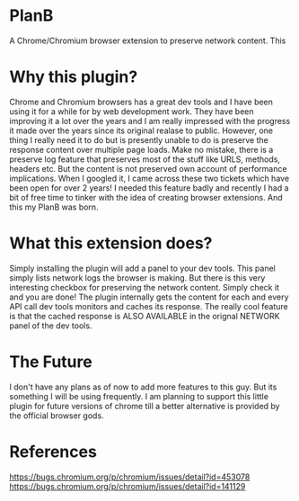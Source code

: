 # PlanB
A Chrome/Chromium browser extension to preserve network content.
This

# Why this plugin?
Chrome and Chromium browsers has a great dev tools and I have been using it for a while for by web development work.
They have been improving it a lot over the years and I am really impressed with the progress it made over the years since its original realase to public. However, one thing I really need it to do but is presently unable to do is preserve the response content over multiple page loads. Make no mistake, there is a preserve log feature that preserves most of the stuff like URLS, methods, headers etc. But the content is not preserved own account of performance implications. When I googled it, I came across these two tickets which have been open for over 2 years! I needed this feature badly and recently I had a bit of free time to tinker with the idea of creating browser extensions. And this my PlanB was born.

# What this extension does?
Simply installing the plugin will add a panel to your dev tools. This panel simply lists network logs the browser is making. But there is this very interesting checkbox for preserving the network content. Simply check it and you are done! The plugin internally gets the content for each and every API call dev tools monitors and caches its response. The really cool feature is that the cached response is ALSO AVAILABLE in the orignal NETWORK panel of the dev tools.

# The Future
I don't have any plans as of now to add more features to this guy. But its something I will be using frequently. I am planning to support this little plugin for future versions of chrome till a better alternative is provided by the official browser gods.

# References
https://bugs.chromium.org/p/chromium/issues/detail?id=453078
https://bugs.chromium.org/p/chromium/issues/detail?id=141129
